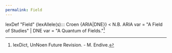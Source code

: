 ```yaml
---
permalink: Field
---
```


lexDef "Field" {lexAllele(s)::: Croen {ARIA|DNE}} < N.B. ARIA var = "A Field of Studies" | DNE var = "A Quantum of Fields."[^FieldCroen]

[^FieldCroen]: lexDict, UnNoen Future Revision. - M. Endive.
